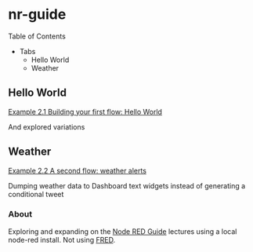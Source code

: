 nr-guide
========

Table of Contents

 - Tabs
    - Hello World
    - Weather

## Hello World

[Example 2.1 Building your first flow: Hello World](http://noderedguide.com/node-red-lecture-2-building-your-first-flows-15/#h.9kfqd962o7xz)

And explored variations

## Weather

[Example 2.2 A second flow: weather alerts](http://noderedguide.com/node-red-lecture-2-building-your-first-flows-15/#h.bto0sjyanfec)

Dumping weather data to Dashboard text widgets instead of generating a conditional tweet

### About

Exploring and expanding on the [Node RED Guide](http://noderedguide.com/) lectures using a local node-red install. Not using [FRED](https://fred.sensetecnic.com/).